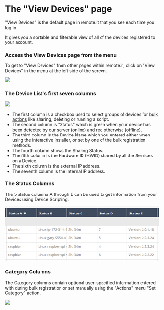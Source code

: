 # The "View Devices" page

"View Devices" is the default page in remote.it that you see each time you log in.

It gives you a sortable and filterable view of all of the devices registered to your account.

### Access the View Devices page from the menu

To get to "View Devices" from other pages within remote.it, click on "View Devices" in the menu at the left side of the screen.

![](https://remot3it.zendesk.com/hc/article_attachments/360018017292/mceclip0.png)

### The Device List's first seven columns

![](https://remot3it.zendesk.com/hc/article_attachments/360017899571/mceclip1.png)

* The first column is a checkbox used to select groups of devices for [bulk actions](https://remot3it.zendesk.com/hc/en-us/articles/115002042431-How-do-I-use-the-remote-it-Actions-menu-) like sharing, deleting or running a script.
* The second column is "Status" which is green when your device has been detected by our server \(online\) and red otherwise \(offline\).
* The third column is the Device Name which you entered either when using the interactive installer, or set by one of the bulk registration methods.
* The fourth column shows the Sharing Status.
* The fifth column is the Hardware ID \(HWID\) shared by all the Services on a Device.
* The sixth column is the external IP address.
* The seventh column is the internal IP address.

### The Status Columns

The 5 status columns A through E can be used to get information from your Devices using Device Scripting.

![](../../.gitbook/assets/image%20%28113%29.png)

### Category Columns

The Category columns contain optional user-specified information entered with during bulk registration or set manually using the "Actions" menu "Set Category" action.

![](https://remot3it.zendesk.com/hc/article_attachments/360017900111/mceclip1.png)

